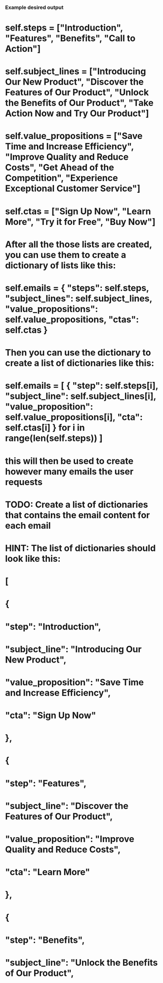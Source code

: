 ### Example desired output
# self.steps = ["Introduction", "Features", "Benefits", "Call to Action"]
# self.subject_lines = ["Introducing Our New Product", "Discover the Features of Our Product", "Unlock the Benefits of Our Product", "Take Action Now and Try Our Product"]
# self.value_propositions = ["Save Time and Increase Efficiency", "Improve Quality and Reduce Costs", "Get Ahead of the Competition", "Experience Exceptional Customer Service"]
# self.ctas = ["Sign Up Now", "Learn More", "Try it for Free", "Buy Now"]

# After all the those lists are created, you can use them to create a dictionary of lists like this:
# self.emails = { "steps": self.steps, "subject_lines": self.subject_lines, "value_propositions": self.value_propositions, "ctas": self.ctas }

# Then you can use the dictionary to create a list of dictionaries like this:
# self.emails = [ { "step": self.steps[i], "subject_line": self.subject_lines[i], "value_proposition": self.value_propositions[i], "cta": self.ctas[i] } for i in range(len(self.steps)) ]

# this will then be used to create however many emails the user requests





# TODO: Create a list of dictionaries that contains the email content for each email
# HINT: The list of dictionaries should look like this:
# [
#     {
#         "step": "Introduction",
#         "subject_line": "Introducing Our New Product",
#         "value_proposition": "Save Time and Increase Efficiency",
#         "cta": "Sign Up Now"
#     },
#     { 
#         "step": "Features",
#         "subject_line": "Discover the Features of Our Product",
#         "value_proposition": "Improve Quality and Reduce Costs",
#         "cta": "Learn More"
#     },
#     {
#         "step": "Benefits",
#         "subject_line": "Unlock the Benefits of Our Product",
